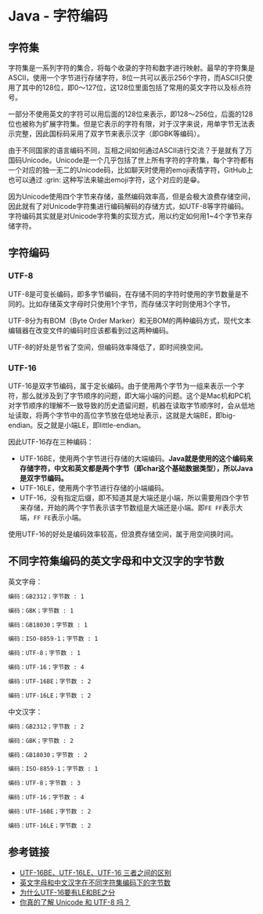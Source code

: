 # Java - 字符编码

## 字符集

字符集是一系列字符的集合，将每个收录的字符和数字进行映射。最早的字符集是ASCII，使用一个字节进行存储字符，8位一共可以表示256个字符，而ASCII只使用了其中的128位，即0～127位，这128位里面包括了常用的英文字符以及标点符号。
<!--more-->
一部分不使用英文的字符可以用后面的128位来表示，即128～256位，后面的128位也被称为扩展字符集。但是它表示的字符有限，对于汉字来说，用单字节无法表示完整，因此国标码采用了双字节来表示汉字（即GBK等编码）。

由于不同国家的语言编码不同，互相之间如何通过ASCII进行交流？于是就有了万国码Unicode。Unicode是一个几乎包括了世上所有字符的字符集，每个字符都有一个对应的独一无二的Unicode码，比如聊天时使用的emoji表情字符，GitHub上也可以通过 <span>:</span>grin: 这种写法来输出emoji字符，这个对应的是:grin:。

因为Unicode使用四个字节来存储，虽然编码效率高，但是会极大浪费存储空间，因此就有了对Unicode字符集进行编码解码的存储方式，如UTF-8等字符编码。字符编码其实就是对Unicode字符集的实现方式，用以约定如何用1~4个字节来存储字符。

## 字符编码

### UTF-8

UTF-8是可变长编码，即多字节编码，在存储不同的字符时使用的字节数量是不同的。比如存储英文字母时只使用1个字节，而存储汉字时则使用3个字节。

UTF-8分为有BOM（Byte Order Marker）和无BOM的两种编码方式，现代文本编辑器在改变文件的编码时应该都看到过这两种编码。

UTF-8的好处是节省了空间，但编码效率降低了，即时间换空间。

### UTF-16

UTF-16是双字节编码，属于定长编码。由于使用两个字节为一组来表示一个字符，那么就涉及到了字节顺序的问题，即大端小端的问题。这个是Mac机和PC机对字节顺序的理解不一致导致的历史遗留问题，机器在读取字节顺序时，会从低地址读取，将两个字节中的高位字节放在低地址表示，这就是大端BE，即big-endian。反之就是小端LE，即little-endian。

因此UTF-16存在三种编码：

* UTF-16BE，使用两个字节进行存储的大端编码。**Java就是使用的这个编码来存储字符，中文和英文都是两个字节（即char这个基础数据类型），所以Java是双字节编码。**
* UTF-16LE，使用两个字节进行存储的小端编码。
* UTF-16，没有指定后缀，即不知道其是大端还是小端，所以需要用四个字节来存储，开始的两个字节表示该字节数组是大端还是小端。即`FE FF`表示大端，`FF FE`表示小端。

使用UTF-16的好处是编码效率较高，但浪费存储空间，属于用空间换时间。

## 不同字符集编码的英文字母和中文汉字的字节数

英文字母：

```html
编码：GB2312；字节数 : 1

编码：GBK；字节数 : 1

编码：GB18030；字节数 : 1

编码：ISO-8859-1；字节数 : 1

编码：UTF-8；字节数 : 1

编码：UTF-16；字节数 : 4

编码：UTF-16BE；字节数 : 2

编码：UTF-16LE；字节数 : 2
```

中文汉字：

```html
编码：GB2312；字节数 : 2

编码：GBK；字节数 : 2

编码：GB18030；字节数 : 2

编码：ISO-8859-1；字节数 : 1

编码：UTF-8；字节数 : 3

编码：UTF-16；字节数 : 4

编码：UTF-16BE；字节数 : 2

编码：UTF-16LE；字节数 : 2
```

## 参考链接

* [UTF-16BE、UTF-16LE、UTF-16 三者之间的区别](https://blog.csdn.net/QQxiaoqiang1573/article/details/84937863)
* [英文字母和中文汉字在不同字符集编码下的字节数](https://www.cnblogs.com/lancidie/archive/2013/04/12/3017241.html)
* [为什么UTF-16要有LE和BE之分](https://zhidao.baidu.com/question/460283131772995725.html)
* [你真的了解 Unicode 和 UTF-8 吗？](https://www.cnblogs.com/reycg-blog/p/10021658.html)